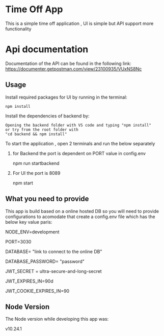 # Time Off App

This is a simple time off application , UI is simple but API support more functionality

# Api documentation

Documentation of the API can be found in the following link: https://documenter.getpostman.com/view/23100935/VUxNS8Nc

## Usage

Install required packages for UI by running in the terminal:
	
	npm install 

Install the dependencies of backend by:
    
    Opening the backend folder with VS code and typing "npm install"
    or try from the root folder with
    "cd backend && npm install"
	
To start the application , open 2 terminals and run the below separately

1) for Backend the port is dependent on PORT value in config.env
    
    npm run startbackend

2) For UI the port is 8089
	
    npm start

## What you need to provide
This app is build based on a online hosted DB so you will need to provide configurations to acomodate that
create a config.env file which has the below key value paris:

NODE_ENV=development

PORT=3030

DATABASE= "link to connect to the online DB"

DATABASE_PASSWORD= "password"

JWT_SECRET = ultra-secure-and-long-secret

JWT_EXPIRES_IN=90d

JWT_COOKIE_EXPIRES_IN=90


## Node Version
The Node version while developing this app was:

v10.24.1
